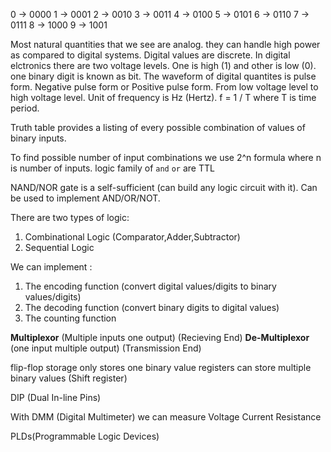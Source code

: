 0 -> 0000
1  -> 0001
2 -> 0010
3 -> 0011
4 -> 0100
5 -> 0101
6 -> 0110
7 -> 0111
8 -> 1000
9 -> 1001

Most natural quantities that we see are analog. they can handle high power as compared to digital systems.
Digital values are discrete.
In digital elctronics there are two voltage levels.
One is high (1) and other is low (0).
one binary digit is known as bit.
The waveform of digital quantites is pulse form. Negative pulse form or Positive pulse form. 
From low voltage level to high voltage level.
Unit of frequency is Hz (Hertz).
f = 1 / T where T is time period.

Truth table provides a listing of every possible combination of values of binary inputs.

To find possible number of input combinations we use 2^n formula where n is number of inputs.
logic family of `and` `or` are TTL 

NAND/NOR gate is a self-sufficient (can build any logic circuit with it).
Can be used to implement AND/OR/NOT.

There are two types of logic:
 1. Combinational Logic (Comparator,Adder,Subtractor)
 2. Sequential Logic


We can implement :
1. The encoding function (convert digital values/digits to binary values/digits)
2. The decoding function (convert binary digits to digital values)
3. The counting function 

**Multiplexor** (Multiple inputs one output) (Recieving End)
**De-Multiplexor** (one input multiple output) (Transmission End)

flip-flop storage only stores one binary value
registers can store multiple binary values (Shift register)

DIP (Dual In-line Pins)

With DMM (Digital Multimeter) we can measure Voltage Current Resistance

PLDs(Programmable Logic Devices)



